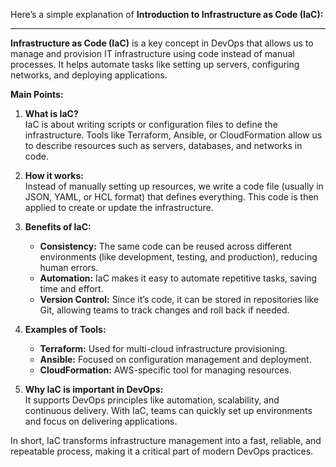 Here’s a simple explanation of **Introduction to Infrastructure as Code (IaC):**

---

**Infrastructure as Code (IaC)** is a key concept in DevOps that allows us to manage and provision IT infrastructure using code instead of manual processes. It helps automate tasks like setting up servers, configuring networks, and deploying applications.

**Main Points:**

1. **What is IaC?**  
   IaC is about writing scripts or configuration files to define the infrastructure. Tools like Terraform, Ansible, or CloudFormation allow us to describe resources such as servers, databases, and networks in code.

2. **How it works:**  
   Instead of manually setting up resources, we write a code file (usually in JSON, YAML, or HCL format) that defines everything. This code is then applied to create or update the infrastructure.

3. **Benefits of IaC:**  
   - **Consistency:** The same code can be reused across different environments (like development, testing, and production), reducing human errors.  
   - **Automation:** IaC makes it easy to automate repetitive tasks, saving time and effort.  
   - **Version Control:** Since it’s code, it can be stored in repositories like Git, allowing teams to track changes and roll back if needed.  

4. **Examples of Tools:**  
   - **Terraform:** Used for multi-cloud infrastructure provisioning.  
   - **Ansible:** Focused on configuration management and deployment.  
   - **CloudFormation:** AWS-specific tool for managing resources.

5. **Why IaC is important in DevOps:**  
   It supports DevOps principles like automation, scalability, and continuous delivery. With IaC, teams can quickly set up environments and focus on delivering applications.

In short, IaC transforms infrastructure management into a fast, reliable, and repeatable process, making it a critical part of modern DevOps practices.